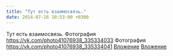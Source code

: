 ```yaml
---
title: "Тут есть взаимосвязь."
date: 2014-07-16 10:53:00 +0300
---
```


Тут есть взаимосвязь.
Фотография
<a class="vk-attach" href="https://vk.com/photo41076938_335334033">https://vk.com/photo41076938_335334033</a>
Фотография
<a class="vk-attach" href="https://vk.com/photo41076938_335334041">https://vk.com/photo41076938_335334041</a>
<a class="vk-attach" href="https://vk.com/photo41076938_335334033">Вложение</a>
<a class="vk-attach" href="https://vk.com/photo41076938_335334041">Вложение</a>
